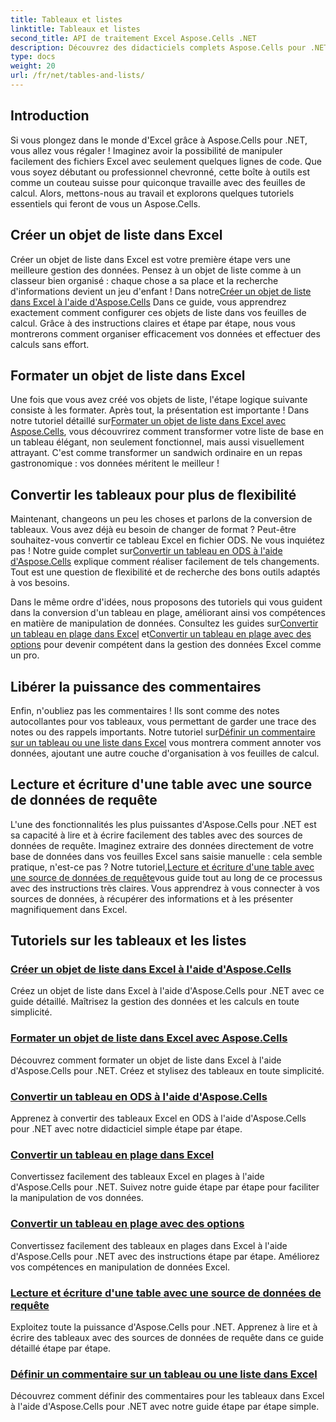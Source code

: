 ```yaml
---
title: Tableaux et listes
linktitle: Tableaux et listes
second_title: API de traitement Excel Aspose.Cells .NET
description: Découvrez des didacticiels complets Aspose.Cells pour .NET pour gérer efficacement les données Excel, créer des tableaux et améliorer vos compétences avec des guides faciles à suivre.
type: docs
weight: 20
url: /fr/net/tables-and-lists/
---
```

## Introduction

Si vous plongez dans le monde d'Excel grâce à Aspose.Cells pour .NET, vous allez vous régaler ! Imaginez avoir la possibilité de manipuler facilement des fichiers Excel avec seulement quelques lignes de code. Que vous soyez débutant ou professionnel chevronné, cette boîte à outils est comme un couteau suisse pour quiconque travaille avec des feuilles de calcul. Alors, mettons-nous au travail et explorons quelques tutoriels essentiels qui feront de vous un Aspose.Cells.

## Créer un objet de liste dans Excel
 Créer un objet de liste dans Excel est votre première étape vers une meilleure gestion des données. Pensez à un objet de liste comme à un classeur bien organisé : chaque chose a sa place et la recherche d'informations devient un jeu d'enfant ! Dans notre[Créer un objet de liste dans Excel à l'aide d'Aspose.Cells](./creating-list-object/) Dans ce guide, vous apprendrez exactement comment configurer ces objets de liste dans vos feuilles de calcul. Grâce à des instructions claires et étape par étape, nous vous montrerons comment organiser efficacement vos données et effectuer des calculs sans effort.

## Formater un objet de liste dans Excel
Une fois que vous avez créé vos objets de liste, l'étape logique suivante consiste à les formater. Après tout, la présentation est importante ! Dans notre tutoriel détaillé sur[Formater un objet de liste dans Excel avec Aspose.Cells](./formatting-list-object/), vous découvrirez comment transformer votre liste de base en un tableau élégant, non seulement fonctionnel, mais aussi visuellement attrayant. C'est comme transformer un sandwich ordinaire en un repas gastronomique : vos données méritent le meilleur !

## Convertir les tableaux pour plus de flexibilité
 Maintenant, changeons un peu les choses et parlons de la conversion de tableaux. Vous avez déjà eu besoin de changer de format ? Peut-être souhaitez-vous convertir ce tableau Excel en fichier ODS. Ne vous inquiétez pas ! Notre guide complet sur[Convertir un tableau en ODS à l'aide d'Aspose.Cells](./converting-table-to-ods/) explique comment réaliser facilement de tels changements. Tout est une question de flexibilité et de recherche des bons outils adaptés à vos besoins.

Dans le même ordre d'idées, nous proposons des tutoriels qui vous guident dans la conversion d'un tableau en plage, améliorant ainsi vos compétences en matière de manipulation de données. Consultez les guides sur[Convertir un tableau en plage dans Excel](./converting-table-to-range/) et[Convertir un tableau en plage avec des options](./converting-table-to-range-with-options/) pour devenir compétent dans la gestion des données Excel comme un pro.

## Libérer la puissance des commentaires
 Enfin, n'oubliez pas les commentaires ! Ils sont comme des notes autocollantes pour vos tableaux, vous permettant de garder une trace des notes ou des rappels importants. Notre tutoriel sur[Définir un commentaire sur un tableau ou une liste dans Excel](./setting-comment-of-table-or-list/) vous montrera comment annoter vos données, ajoutant une autre couche d'organisation à vos feuilles de calcul. 

## Lecture et écriture d'une table avec une source de données de requête
 L'une des fonctionnalités les plus puissantes d'Aspose.Cells pour .NET est sa capacité à lire et à écrire facilement des tables avec des sources de données de requête. Imaginez extraire des données directement de votre base de données dans vos feuilles Excel sans saisie manuelle : cela semble pratique, n'est-ce pas ? Notre tutoriel,[Lecture et écriture d'une table avec une source de données de requête](./reading-and-writing-table-with-query-data-source/)vous guide tout au long de ce processus avec des instructions très claires. Vous apprendrez à vous connecter à vos sources de données, à récupérer des informations et à les présenter magnifiquement dans Excel.

## Tutoriels sur les tableaux et les listes
### [Créer un objet de liste dans Excel à l'aide d'Aspose.Cells](./creating-list-object/)
Créez un objet de liste dans Excel à l'aide d'Aspose.Cells pour .NET avec ce guide détaillé. Maîtrisez la gestion des données et les calculs en toute simplicité.
### [Formater un objet de liste dans Excel avec Aspose.Cells](./formatting-list-object/)
Découvrez comment formater un objet de liste dans Excel à l'aide d'Aspose.Cells pour .NET. Créez et stylisez des tableaux en toute simplicité.
### [Convertir un tableau en ODS à l'aide d'Aspose.Cells](./converting-table-to-ods/)
Apprenez à convertir des tableaux Excel en ODS à l'aide d'Aspose.Cells pour .NET avec notre didacticiel simple étape par étape.
### [Convertir un tableau en plage dans Excel](./converting-table-to-range/)
Convertissez facilement des tableaux Excel en plages à l'aide d'Aspose.Cells pour .NET. Suivez notre guide étape par étape pour faciliter la manipulation de vos données.
### [Convertir un tableau en plage avec des options](./converting-table-to-range-with-options/)
Convertissez facilement des tableaux en plages dans Excel à l'aide d'Aspose.Cells pour .NET avec des instructions étape par étape. Améliorez vos compétences en manipulation de données Excel.
### [Lecture et écriture d'une table avec une source de données de requête](./reading-and-writing-table-with-query-data-source/)
Exploitez toute la puissance d'Aspose.Cells pour .NET. Apprenez à lire et à écrire des tableaux avec des sources de données de requête dans ce guide détaillé étape par étape.
### [Définir un commentaire sur un tableau ou une liste dans Excel](./setting-comment-of-table-or-list/)
Découvrez comment définir des commentaires pour les tableaux dans Excel à l'aide d'Aspose.Cells pour .NET avec notre guide étape par étape simple.